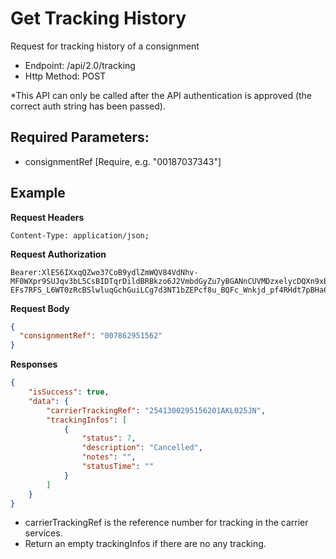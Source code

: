 # Get Tracking History

Request for tracking history of a consignment

- Endpoint: /api/2.0/tracking
- Http Method: POST

*This API can only be called after the API authentication is approved (the correct
auth string has been passed). 

## Required Parameters:
* consignmentRef [Require, e.g. "00187037343"]

## Example

**Request Headers**
```
Content-Type: application/json;
```

**Request Authorization**
```
Bearer:XlES6IXxqQZwo37CoB9ydlZmWQV84VdNhv-MF0WXpr9SUJqv3bL5CsBIDTqrDildBRBkzo6J2VmbdGyZu7yBGANnCUVMDzxelycDQXn9xBxqobDBAVs70nslc4C90PJ6jmtEI56U5SD8ms5c7ubKOa6DR0rLb_GTY4kXitqHPsPpCaUKckwGSIyCwGeZcAx60A50Na2CTISg5CfCGFTTAOQ6znVRLkJIb4fbbI87iYkBLDbQb2S09iFAqMc0odR9lpziU3BS5y41fZBXHwUUCEwk2-EFs7RFS_L6WT0zRcBSlwluqGchGuiLCg7d3NT1bZEPcf8u_BQFc_Wnkjd_pf4RHdt7pBHa6mgDib5ao1hugdE5z
```

**Request Body**
``` json
{
  "consignmentRef": "007862951562"
}
```

**Responses**
``` json
{
    "isSuccess": true,
    "data": {
        "carrierTrackingRef": "2541300295156201AKL025JN",
        "trackingInfos": [
            {
                "status": 7,
                "description": "Cancelled",
                "notes": "",
                "statusTime": ""
            }
        ]
    }
}
```
* carrierTrackingRef is the reference number for tracking in the carrier services.
* Return an empty trackingInfos if there are no any tracking.
